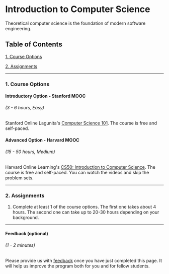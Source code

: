 # Introduction to Computer Science

Theoretical computer science is the foundation of modern software engineering.

## Table of Contents
[1. Course Options](#section-a)

[2. Assignments](#section-b)

---

### <a name="section-a"></a>1. Course Options

#### Introductory Option - Stanford MOOC
###### (3 - 6 hours, Easy)

Stanford Online Lagunita's [Computer Science 101](https://lagunita.stanford.edu/courses/Engineering/CS101/Summer2014/about). The course is free and self-paced.

#### Advanced Option - Harvard MOOC
###### (15 - 50 hours, Medium)

Harvard Online Learning's [CS50: Introduction to Computer Science](http://online-learning.harvard.edu/course/cs50-introduction-computer-science). The course is free and self-paced. You can watch the videos and skip the problem sets.

---

### <a name="section-b"></a>2. Assignments

1. Complete at least 1 of the course options. The first one takes about 4 hours. The second one can take up to 20-30 hours depending on your background.

---

#### Feedback (optional)
###### (1 - 2 minutes)

Please provide us with [feedback](https://goo.gl/forms/gkWsYCSFXw2z40v33) once you have just completed this page. It will help us improve the program both for you and for fellow students.
